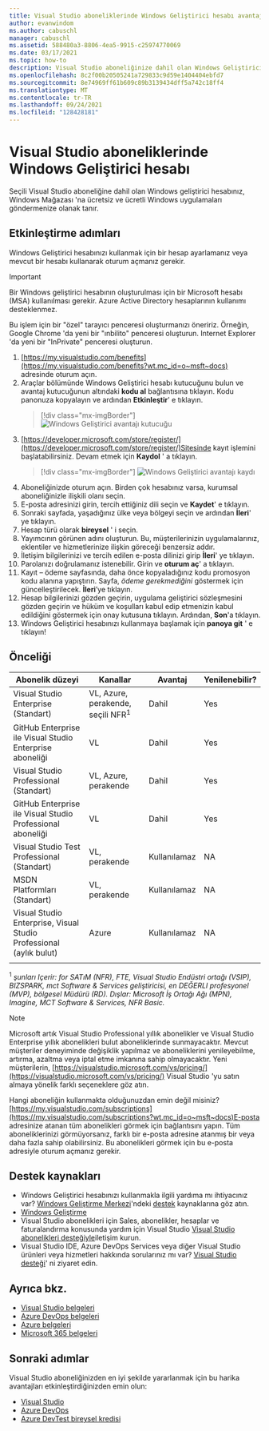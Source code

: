 ```yaml
---
title: Visual Studio aboneliklerinde Windows Geliştirici hesabı avantajı | Microsoft Docs
author: evanwindom
ms.author: cabuschl
manager: cabuschl
ms.assetid: 588480a3-8806-4ea5-9915-c25974770069
ms.date: 03/17/2021
ms.topic: how-to
description: Visual Studio aboneliğinize dahil olan Windows Geliştirici hesabı hakkında bilgi edinin.
ms.openlocfilehash: 8c2f00b20505241a729833c9d59e1404404ebfd7
ms.sourcegitcommit: 8e74969ff61b609c89b3139434dff5a742c18ff4
ms.translationtype: MT
ms.contentlocale: tr-TR
ms.lasthandoff: 09/24/2021
ms.locfileid: "128428181"
---
```

# <a name="windows-developer-account-in-visual-studio-subscriptions"></a>Visual Studio aboneliklerinde Windows Geliştirici hesabı
Seçili Visual Studio aboneliğine dahil olan Windows geliştirici hesabınız, Windows Mağazası 'na ücretsiz ve ücretli Windows uygulamaları göndermenize olanak tanır.

## <a name="activation-steps"></a>Etkinleştirme adımları
Windows Geliştirici hesabınızı kullanmak için bir hesap ayarlamanız veya mevcut bir hesabı kullanarak oturum açmanız gerekir.

> [!IMPORTANT]
> Bir Windows geliştirici hesabının oluşturulması için bir Microsoft hesabı (MSA) kullanılması gerekir.  Azure Active Directory hesaplarının kullanımı desteklenmez.  

Bu işlem için bir "özel" tarayıcı penceresi oluşturmanızı öneririz.  Örneğin, Google Chrome 'da yeni bir "ınbilito" penceresi oluşturun.  Internet Explorer 'da yeni bir "InPrivate" penceresi oluşturun.

1. [https://my.visualstudio.com/benefits](https://my.visualstudio.com/benefits?wt.mc_id=o~msft~docs) adresinde oturum açın.
2. Araçlar bölümünde Windows Geliştirici hesabı kutucuğunu bulun ve avantaj kutucuğunun altındaki **kodu al** bağlantısına tıklayın.  Kodu panonuza kopyalayın ve ardından **Etkinleştir**' e tıklayın.
   > [!div class="mx-imgBorder"]
   > ![Windows Geliştirici avantajı kutucuğu](_img/vs-windows-dev/vs-windows-dev-tile.png "Windows Geliştirici hesabı kutucuğunda ' kodu al ' düğmesine tıklayın ve ardından ' etkinleştir 'e tıklayın.")
3. [https://developer.microsoft.com/store/register/](https://developer.microsoft.com/store/register/)Sitesinde kayıt işlemini başlatabilirsiniz.  Devam etmek için **Kaydol** ' a tıklayın.
   > [!div class="mx-imgBorder"]
   > ![Windows Geliştirici avantajı kaydı](_img/vs-windows-dev/vs-windows-dev-register1-cropped.png "Hesabınızı oluşturmak için ' kaydolun ' seçeneğine tıklayın.")
4. Aboneliğinizde oturum açın.  Birden çok hesabınız varsa, kurumsal aboneliğinizle ilişkili olanı seçin.
0. E-posta adresinizi girin, tercih ettiğiniz dili seçin ve **Kaydet**' e tıklayın.
5. Sonraki sayfada, yaşadığınız ülke veya bölgeyi seçin ve ardından **İleri**' ye tıklayın.
6. Hesap türü olarak **bireysel** ' i seçin.
7. Yayımcının görünen adını oluşturun.  Bu, müşterilerinizin uygulamalarınız, eklentiler ve hizmetlerinize ilişkin göreceği benzersiz addır.
8. İletişim bilgilerinizi ve tercih edilen e-posta dilinizi girip **İleri**' ye tıklayın.
9. Parolanızı doğrulamanız istenebilir.  Girin ve **oturum aç**' a tıklayın.
10. Kayıt – ödeme sayfasında, daha önce kopyaladığınız kodu promosyon kodu alanına yapıştırın.  Sayfa, *ödeme gerekmediğini* göstermek için güncelleştirilecek.  **İleri**’ye tıklayın.
11. Hesap bilgilerinizi gözden geçirin, uygulama geliştirici sözleşmesini gözden geçirin ve hüküm ve koşulları kabul edip etmenizin kabul edildiğini göstermek için onay kutusuna tıklayın.  Ardından, **Son**'a tıklayın.
12. Windows Geliştirici hesabınızı kullanmaya başlamak için **panoya git** ' e tıklayın!

## <a name="eligibility"></a>Önceliği
| Abonelik düzeyi                                                 |     Kanallar                                            | Avantaj                                                          | Yenilenebilir?    |
|--------------------------------------------------------------------|---------------------------------------------------------|------------------------------------------------------------------|---------------|
| Visual Studio Enterprise (Standart)   | VL, Azure, perakende, seçili NFR<sup>1</sup> | Dahil       |  Yes|
| GitHub Enterprise ile Visual Studio Enterprise aboneliği   | VL  | Dahil       |  Yes|
| Visual Studio Professional (Standart) | VL, Azure, perakende                                       | Dahil                                                            |Yes|
| GitHub Enterprise ile Visual Studio Professional aboneliği | VL                                        | Dahil                                                            |Yes|
| Visual Studio Test Professional (Standart)                         | VL, perakende                                              | Kullanılamaz                                            |  NA|
| MSDN Platformları (Standart)                                          | VL, perakende                                              |  Kullanılamaz                                            |  NA|
| Visual Studio Enterprise, Visual Studio Professional (aylık bulut) | Azure                                       | Kullanılamaz                                                           |NA|
||

<sup>1</sup>  *şunları Içerir: for SATıM (NFR), FTE, Visual Studio Endüstri ortağı (VSIP), BIZSPARK, mct Software & Services geliştiricisi, en DEĞERLI profesyonel (MVP), bölgesel Müdürü (RD). Dışlar: Microsoft İş Ortağı Ağı (MPN), Imagine, MCT Software & Services, NFR Basic.*

> [!NOTE]
> Microsoft artık Visual Studio Professional yıllık abonelikler ve Visual Studio Enterprise yıllık abonelikleri bulut aboneliklerinde sunmayacaktır. Mevcut müşteriler deneyiminde değişiklik yapılmaz ve aboneliklerini yenileyebilme, artırma, azaltma veya iptal etme imkanına sahip olmayacaktır. Yeni müşterilerin, [https://visualstudio.microsoft.com/vs/pricing/](https://visualstudio.microsoft.com/vs/pricing/) Visual Studio 'yu satın almaya yönelik farklı seçeneklere göz atın.

Hangi aboneliğin kullanmakta olduğunuzdan emin değil misiniz?  [https://my.visualstudio.com/subscriptions](https://my.visualstudio.com/subscriptions?wt.mc_id=o~msft~docs)E-posta adresinize atanan tüm abonelikleri görmek için bağlantısını yapın. Tüm aboneliklerinizi görmüyorsanız, farklı bir e-posta adresine atanmış bir veya daha fazla sahip olabilirsiniz.  Bu abonelikleri görmek için bu e-posta adresiyle oturum açmanız gerekir.

## <a name="support-resources"></a>Destek kaynakları
- Windows Geliştirici hesabınızı kullanmakla ilgili yardıma mı ihtiyacınız var?  [Windows Geliştirme Merkezi](https://developer.microsoft.com/windows)'ndeki [destek](https://developer.microsoft.com/windows/support) kaynaklarına göz atın.
- [Windows Geliştirme](/windows/)
- Visual Studio abonelikleri için Sales, abonelikler, hesaplar ve faturalandırma konusunda yardım için Visual Studio [Visual Studio abonelikleri desteğiyle](https://my.visualstudio.com/gethelp)iletişim kurun.
- Visual Studio IDE, Azure DevOps Services veya diğer Visual Studio ürünleri veya hizmetleri hakkında sorularınız mı var?  [Visual Studio desteği](https://visualstudio.microsoft.com/support/)' ni ziyaret edin.

## <a name="see-also"></a>Ayrıca bkz.
- [Visual Studio belgeleri](/visualstudio/)
- [Azure DevOps belgeleri](/azure/devops/)
- [Azure belgeleri](/azure/)
- [Microsoft 365 belgeleri](/microsoft-365/)

## <a name="next-steps"></a>Sonraki adımlar
Visual Studio aboneliğinizden en iyi şekilde yararlanmak için bu harika avantajları etkinleştirdiğinizden emin olun:
- [Visual Studio](vs-ide-benefit.md)
- [Azure DevOps](vs-azure-devops.md)
- [Azure DevTest bireysel kredisi](vs-azure.md)